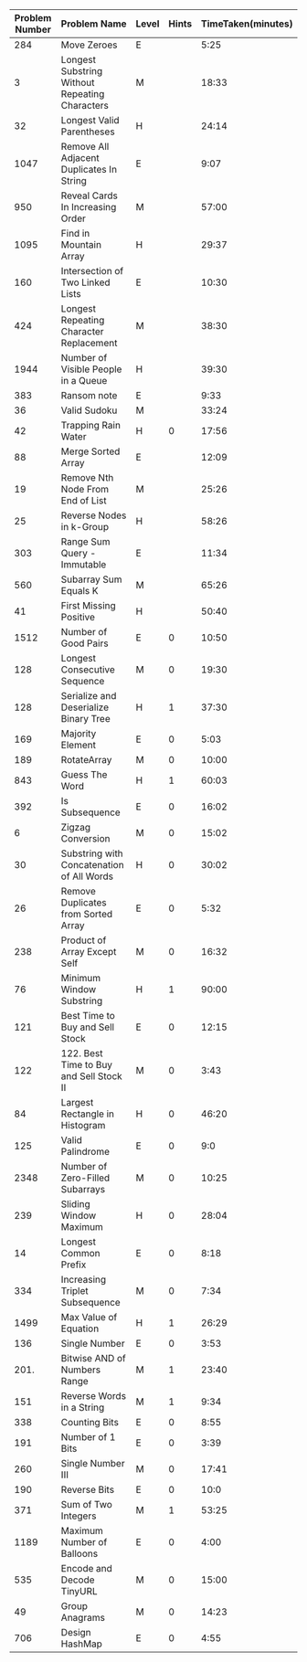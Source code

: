 | Problem Number | Problem Name                                   | Level | Hints | TimeTaken(minutes) |
|----------------|------------------------------------------------|-------|-------|--------------------|
| 284            | Move Zeroes                                    | E     |       | 5:25               |
| 3              | Longest Substring Without Repeating Characters | M     |       | 18:33              |
| 32             | Longest Valid Parentheses                      | H     |       | 24:14              |
| 1047           | Remove All Adjacent Duplicates In String       | E     |       | 9:07               |
| 950            | Reveal Cards In Increasing Order               | M     |       | 57:00              |
| 1095           | Find in Mountain Array                         | H     |       | 29:37              |
| 160            | Intersection of Two Linked Lists               | E     |       | 10:30              |
| 424            | Longest Repeating Character Replacement        | M     |       | 38:30              |
| 1944           | Number of Visible People in a Queue            | H     |       | 39:30              |
| 383            | Ransom note                                    | E     |       | 9:33               |
| 36             | Valid Sudoku                                   | M     |       | 33:24              |
| 42             | Trapping Rain Water                            | H     | 0     | 17:56              |
| 88             | Merge Sorted Array                             | E     |       | 12:09              |
| 19             | Remove Nth Node From End of List               | M     |       | 25:26              |
| 25             | Reverse Nodes in k-Group                       | H     |       | 58:26              |
| 303            | Range Sum Query - Immutable                    | E     |       | 11:34              |
| 560            | Subarray Sum Equals K                          | M     |       | 65:26              |
| 41             | First Missing Positive                         | H     |       | 50:40              |
| 1512           | Number of Good Pairs                           | E     | 0     | 10:50              |
| 128            | Longest Consecutive Sequence                   | M     | 0     | 19:30              |
| 128            | Serialize and Deserialize Binary Tree          | H     | 1     | 37:30              |
| 169            | Majority Element                               | E     | 0     | 5:03               |
| 189            | RotateArray                                    | M     | 0     | 10:00              |
| 843            | Guess The Word                                 | H     | 1     | 60:03              |
| 392            | Is Subsequence                                 | E     | 0     | 16:02              |
| 6              | Zigzag Conversion                              | M     | 0     | 15:02              |
| 30             | Substring with Concatenation of All Words      | H     | 0     | 30:02              |
| 26             | Remove Duplicates from Sorted Array            | E     | 0     | 5:32               |
| 238            | Product of Array Except Self                   | M     | 0     | 16:32              |
| 76             | Minimum Window Substring                       | H     | 1     | 90:00              |
| 121            | Best Time to Buy and Sell Stock                | E     | 0     | 12:15              |
| 122            | 122. Best Time to Buy and Sell Stock II        | M     | 0     | 3:43               |
| 84             | Largest Rectangle in Histogram                 | H     | 0     | 46:20              |
| 125            | Valid Palindrome                               | E     | 0     | 9:0                | 
| 2348           | Number of Zero-Filled Subarrays                | M     | 0     | 10:25              | 
| 239            | Sliding Window Maximum                         | H     | 0     | 28:04              |
| 14             | Longest Common Prefix                          | E     | 0     | 8:18               | 
| 334            | Increasing Triplet Subsequence                 | M     | 0     | 7:34               |
| 1499           | Max Value of Equation                          | H     | 1     | 26:29              |
| 136            | Single Number                                  | E     | 0     | 3:53               |
| 201.           | Bitwise AND of Numbers Range                   | M     | 1     | 23:40              |
| 151            | Reverse Words in a String                      | M     | 1     | 9:34               |
| 338            | Counting Bits                                  | E     | 0     | 8:55               |
| 191            | Number of 1 Bits                               | E     | 0     | 3:39               |
| 260            | Single Number III                              | M     | 0     | 17:41              |
| 190            | Reverse Bits                                   | E     | 0     | 10:0               |
| 371            | Sum of Two Integers                            | M     | 1     | 53:25              |
| 1189           | Maximum Number of Balloons                     | E     | 0     | 4:00               |
| 535            | Encode and Decode TinyURL                      | M     | 0     | 15:00              |
| 49             | Group Anagrams                                 | M     | 0     | 14:23              |
| 706            | Design HashMap                                 | E     | 0     | 4:55               |